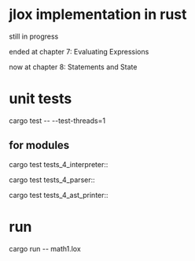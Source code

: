 # jlox implementation in rust

still in progress

ended at chapter 7: Evaluating Expressions

now at chapter 8: Statements and State

# unit tests
cargo test -- --test-threads=1

## for modules
cargo test tests_4_interpreter::

cargo test tests_4_parser::

cargo test tests_4_ast_printer::

# run
cargo run -- math1.lox
